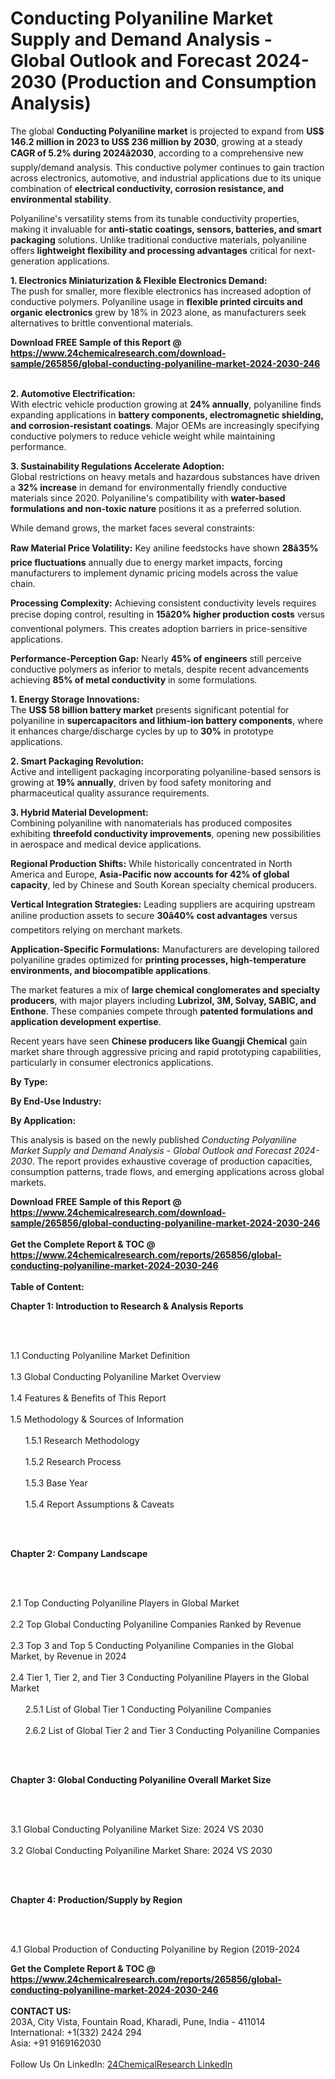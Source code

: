 <h1>Conducting Polyaniline Market Supply and Demand Analysis - Global Outlook and Forecast 2024-2030 (Production and Consumption Analysis)</h1><p>The global <strong>Conducting Polyaniline market</strong> is projected to expand from <strong>US$ 146.2 million in 2023 to US$ 236 million by 2030</strong>, growing at a steady <strong>CAGR of 5.2% during 2024â2030</strong>, according to a comprehensive new supply/demand analysis. This conductive polymer continues to gain traction across electronics, automotive, and industrial applications due to its unique combination of <strong>electrical conductivity, corrosion resistance, and environmental stability</strong>.</p><p>Polyaniline's versatility stems from its tunable conductivity properties, making it invaluable for <strong>anti-static coatings, sensors, batteries, and smart packaging</strong> solutions. Unlike traditional conductive materials, polyaniline offers <strong>lightweight flexibility and processing advantages</strong> critical for next-generation applications.</p><p><strong>1. Electronics Miniaturization &amp; Flexible Electronics Demand:</strong><br>
The push for smaller, more flexible electronics has increased adoption of conductive polymers. Polyaniline usage in <strong>flexible printed circuits and organic electronics</strong> grew by 18% in 2023 alone, as manufacturers seek alternatives to brittle conventional materials.</p><div><b>Download FREE Sample of this Report @ 
            <a href="https://www.24chemicalresearch.com/download-sample/265856/global-conducting-polyaniline-market-2024-2030-246">
            https://www.24chemicalresearch.com/download-sample/265856/global-conducting-polyaniline-market-2024-2030-246</a></b></div><br><p><strong>2. Automotive Electrification:</strong><br>
With electric vehicle production growing at <strong>24% annually</strong>, polyaniline finds expanding applications in <strong>battery components, electromagnetic shielding, and corrosion-resistant coatings</strong>. Major OEMs are increasingly specifying conductive polymers to reduce vehicle weight while maintaining performance.</p><p><strong>3. Sustainability Regulations Accelerate Adoption:</strong><br>
Global restrictions on heavy metals and hazardous substances have driven a <strong>32% increase</strong> in demand for environmentally friendly conductive materials since 2020. Polyaniline's compatibility with <strong>water-based formulations and non-toxic nature</strong> positions it as a preferred solution.</p><p>While demand grows, the market faces several constraints:</p><p><strong>Raw Material Price Volatility:</strong> Key aniline feedstocks have shown <strong>28â35% price fluctuations</strong> annually due to energy market impacts, forcing manufacturers to implement dynamic pricing models across the value chain.</p><p><strong>Processing Complexity:</strong> Achieving consistent conductivity levels requires precise doping control, resulting in <strong>15â20% higher production costs</strong> versus conventional polymers. This creates adoption barriers in price-sensitive applications.</p><p><strong>Performance-Perception Gap:</strong> Nearly <strong>45% of engineers</strong> still perceive conductive polymers as inferior to metals, despite recent advancements achieving <strong>85% of metal conductivity</strong> in some formulations.</p><p><strong>1. Energy Storage Innovations:</strong><br>
The <strong>US$ 58 billion battery market</strong> presents significant potential for polyaniline in <strong>supercapacitors and lithium-ion battery components</strong>, where it enhances charge/discharge cycles by up to <strong>30%</strong> in prototype applications.</p><p><strong>2. Smart Packaging Revolution:</strong><br>
Active and intelligent packaging incorporating polyaniline-based sensors is growing at <strong>19% annually</strong>, driven by food safety monitoring and pharmaceutical quality assurance requirements.</p><p><strong>3. Hybrid Material Development:</strong><br>
Combining polyaniline with nanomaterials has produced composites exhibiting <strong>threefold conductivity improvements</strong>, opening new possibilities in aerospace and medical device applications.</p><p><strong>Regional Production Shifts:</strong> While historically concentrated in North America and Europe, <strong>Asia-Pacific now accounts for 42% of global capacity</strong>, led by Chinese and South Korean specialty chemical producers.</p><p><strong>Vertical Integration Strategies:</strong> Leading suppliers are acquiring upstream aniline production assets to secure <strong>30â40% cost advantages</strong> versus competitors relying on merchant markets.</p><p><strong>Application-Specific Formulations:</strong> Manufacturers are developing tailored polyaniline grades optimized for <strong>printing processes, high-temperature environments, and biocompatible applications</strong>.</p><p>The market features a mix of <strong>large chemical conglomerates and specialty producers</strong>, with major players including <strong>Lubrizol, 3M, Solvay, SABIC, and Enthone</strong>. These companies compete through <strong>patented formulations and application development expertise</strong>.</p><p>Recent years have seen <strong>Chinese producers like Guangji Chemical</strong> gain market share through aggressive pricing and rapid prototyping capabilities, particularly in consumer electronics applications.</p><p><strong>By Type:</strong></p><p><strong>By End-Use Industry:</strong></p><p><strong>By Application:</strong></p><p>This analysis is based on the newly published <em>Conducting Polyaniline Market Supply and Demand Analysis - Global Outlook and Forecast 2024-2030</em>. The report provides exhaustive coverage of production capacities, consumption patterns, trade flows, and emerging applications across global markets.</p><div><b>Download FREE Sample of this Report @ 
            <a href="https://www.24chemicalresearch.com/download-sample/265856/global-conducting-polyaniline-market-2024-2030-246">
            https://www.24chemicalresearch.com/download-sample/265856/global-conducting-polyaniline-market-2024-2030-246</a></b></div><br><div><b>Get the Complete Report & TOC @ 
            <a href="https://www.24chemicalresearch.com/reports/265856/global-conducting-polyaniline-market-2024-2030-246">
            https://www.24chemicalresearch.com/reports/265856/global-conducting-polyaniline-market-2024-2030-246</a></b></div><br>
            <b>Table of Content:</b><p><p><strong>Chapter 1: Introduction to Research &amp; Analysis Reports</strong></p><br />
<br />
<p>1.1 Conducting Polyaniline  Market Definition<br /><br />
1.3 Global Conducting Polyaniline  Market Overview<br /><br />
1.4 Features &amp; Benefits of This Report<br /><br />
1.5 Methodology &amp; Sources of Information<br /><br />
&nbsp;&nbsp;&nbsp;&nbsp;&nbsp; 1.5.1 Research Methodology<br /><br />
&nbsp;&nbsp;&nbsp;&nbsp;&nbsp; 1.5.2 Research Process<br /><br />
&nbsp;&nbsp;&nbsp;&nbsp;&nbsp; 1.5.3 Base Year<br /><br />
&nbsp;&nbsp;&nbsp;&nbsp;&nbsp; 1.5.4 Report Assumptions &amp; Caveats</p><br />
<br />
<p><strong>Chapter 2: Company Landscape</strong></p><br />
<br />
<p>2.1 Top Conducting Polyaniline  Players in Global Market<br /><br />
2.2 Top Global Conducting Polyaniline  Companies Ranked by Revenue<br /><br />
2.3 Top 3 and Top 5 Conducting Polyaniline  Companies in the Global Market, by Revenue in 2024<br /><br />
2.4 Tier 1, Tier 2, and Tier 3 Conducting Polyaniline  Players in the Global Market<br /><br />
&nbsp;&nbsp;&nbsp;&nbsp;&nbsp; 2.5.1 List of Global Tier 1 Conducting Polyaniline  Companies<br /><br />
&nbsp;&nbsp;&nbsp;&nbsp;&nbsp; 2.6.2 List of Global Tier 2 and Tier 3 Conducting Polyaniline  Companies</p><br />
<br />
<p><strong>Chapter 3: Global Conducting Polyaniline  Overall Market Size</strong></p><br />
<br />
<p>3.1 Global Conducting Polyaniline  Market Size: 2024 VS 2030<br /><br />
3.2 Global Conducting Polyaniline  Market Share: 2024 VS 2030</p><br />
<br />
<p><strong>Chapter 4: Production/Supply by Region</strong></p><br />
<br />
<p>4.1 Global Production of Conducting Polyaniline  by Region (2019-2024</p><div><b>Get the Complete Report & TOC @ 
            <a href="https://www.24chemicalresearch.com/reports/265856/global-conducting-polyaniline-market-2024-2030-246">
            https://www.24chemicalresearch.com/reports/265856/global-conducting-polyaniline-market-2024-2030-246</a></b></div><br><b>CONTACT US:</b><br>
            203A, City Vista, Fountain Road, Kharadi, Pune, India - 411014<br>
            International: +1(332) 2424 294<br>
            Asia: +91 9169162030 <br><br>
            Follow Us On LinkedIn: <a href="https://www.linkedin.com/company/24chemicalresearch/">24ChemicalResearch LinkedIn</a>